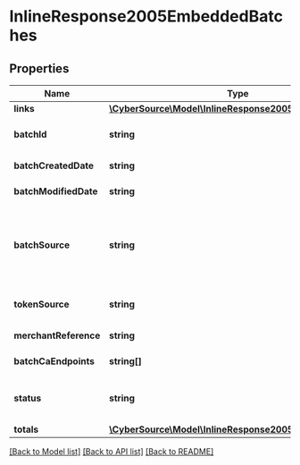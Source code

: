 # InlineResponse2005EmbeddedBatches

## Properties
Name | Type | Description | Notes
------------ | ------------- | ------------- | -------------
**links** | [**\CyberSource\Model\InlineResponse2005EmbeddedLinks**](InlineResponse2005EmbeddedLinks.md) |  | [optional] 
**batchId** | **string** | Unique identification number assigned to the submitted request. | [optional] 
**batchCreatedDate** | **string** | ISO-8601 format: yyyy-MM-ddTHH:mm:ssZ | [optional] 
**batchModifiedDate** | **string** | ISO-8601 format: yyyy-MM-ddTHH:mm:ssZ | [optional] 
**batchSource** | **string** | Valid Values:   * SCHEDULER   * TOKEN_API   * CREDIT_CARD_FILE_UPLOAD   * AMEX_REGSITRY   * AMEX_REGISTRY_API   * AMEX_REGISTRY_API_SYNC   * AMEX_MAINTENANCE | [optional] 
**tokenSource** | **string** | Valid Values:   * SECURE_STORAGE   * TMS   * CYBERSOURCE | [optional] 
**merchantReference** | **string** | Reference used by merchant to identify batch. | [optional] 
**batchCaEndpoints** | **string[]** | Valid Values:   * VISA   * MASTERCARD   * AMEX | [optional] 
**status** | **string** | Valid Values:   * REJECTED   * RECEIVED   * VALIDATED   * DECLINED   * PROCESSING   * COMPLETE | [optional] 
**totals** | [**\CyberSource\Model\InlineResponse2005EmbeddedTotals**](InlineResponse2005EmbeddedTotals.md) |  | [optional] 

[[Back to Model list]](../README.md#documentation-for-models) [[Back to API list]](../README.md#documentation-for-api-endpoints) [[Back to README]](../README.md)


